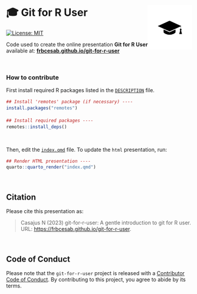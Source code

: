 # :mortar_board: Git for R User <img src="img/presentation-logo.png" height="120" align="right"/>



[![License: MIT](https://img.shields.io/badge/License-MIT-yellow.svg)](https://choosealicense.com/licenses/mit/)



Code used to create the online presentation **Git for R User** available at:
[**frbcesab.github.io/git-for-r-user**](https://frbcesab.github.io/git-for-r-user)


<br>


### How to contribute

First install required R packages listed in the 
[`DESCRIPTION`](https://github.com/frbcesab/git-for-r-user/blob/main/DESCRIPTION)
file.

```r
## Install 'remotes' package (if necessary) ----
install.packages("remotes")

## Install required packages ----
remotes::install_deps()
```

<br>

Then, edit the 
[`index.qmd`](https://github.com/frbcesab/git-for-r-user/blob/main/index.Rmd) 
file. To update the `html` presentation, run: 

```r
## Render HTML presentation ----
quarto::quarto_render("index.qmd")
```


<br>


## Citation

Please cite this presentation as:

> Casajus N (2023) git-for-r-user: A gentle introduction to git for R user. 
URL: <https://frbcesab.github.io/git-for-r-user>.


<br>


## Code of Conduct

Please note that the `git-for-r-user` project is released with a
[Contributor Code of
Conduct](https://contributor-covenant.org/version/2/0/CODE_OF_CONDUCT.html).
By contributing to this project, you agree to abide by its terms.
